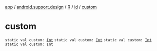 [app](../../../index.md) / [android.support.design](../../index.md) / [R](../index.md) / [id](index.md) / [custom](.)

# custom

`static val custom: `[`Int`](https://kotlinlang.org/api/latest/jvm/stdlib/kotlin/-int/index.html)
`static val custom: `[`Int`](https://kotlinlang.org/api/latest/jvm/stdlib/kotlin/-int/index.html)
`static val custom: `[`Int`](https://kotlinlang.org/api/latest/jvm/stdlib/kotlin/-int/index.html)
`static val custom: `[`Int`](https://kotlinlang.org/api/latest/jvm/stdlib/kotlin/-int/index.html)